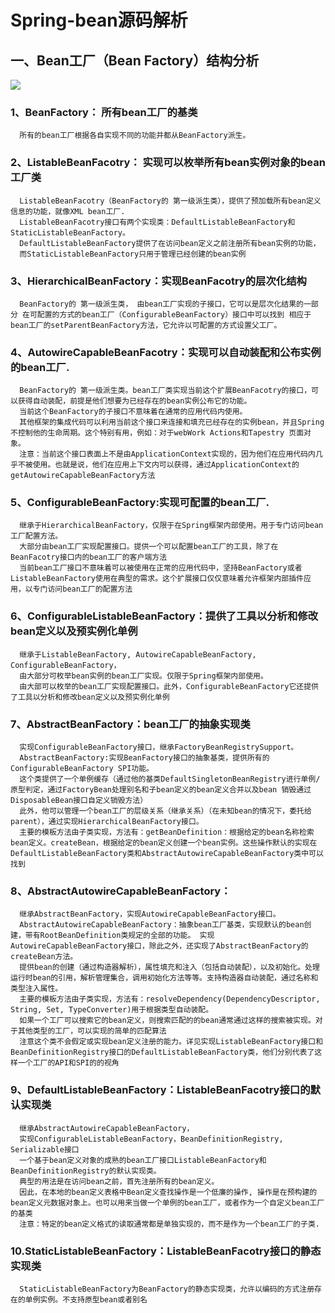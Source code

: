 # Spring-bean源码解析 #
## 一、Bean工厂（Bean Factory）结构分析 ##
![](https://i.imgur.com/AewGAct.jpg)
### 1、BeanFactory： 所有bean工厂的基类 ###
      所有的bean工厂根据各自实现不同的功能并都从BeanFactory派生。
      
### 2、ListableBeanFacotry： 实现可以枚举所有bean实例对象的bean工厂类 ###
      ListableBeanFacotry（BeanFactory的 第一级派生类），提供了预加载所有bean定义信息的功能，就像XML bean工厂.
      ListableBeanFacotry接口有两个实现类：DefaultListableBeanFactory和StaticListableBeanFactory。
      DefaultListableBeanFactory提供了在访问bean定义之前注册所有bean实例的功能，
	  而StaticListableBeanFactory只用于管理已经创建的bean实例
### 3、HierarchicalBeanFactory：实现BeanFacotry的层次化结构 ###
      BeanFactory的 第一级派生类， 由bean工厂实现的子接口，它可以是层次化结果的一部分 在可配置的方式的bean工厂（ConfigurableBeanFactory）接口中可以找到 相应于bean工厂的setParentBeanFactory方法，它允许以可配置的方式设置父工厂。     
### 4、AutowireCapableBeanFacotry：实现可以自动装配和公布实例的bean工厂. ###
      BeanFactory的 第一级派生类。bean工厂类实现当前这个扩展BeanFacotry的接口，可以获得自动装配，前提是他们想要为已经存在的bean实例公布它的功能。
	  当前这个BeanFactory的子接口不意味着在通常的应用代码内使用。
	  其他框架的集成代码可以利用当前这个接口来连接和填充已经存在的实例bean，并且Spring不控制他的生命周期。这个特别有用，例如：对于webWork Actions和Tapestry 页面对象。
	  注意：当前这个接口表面上不是由ApplicationContext实现的，因为他们在应用代码内几乎不被使用。也就是说，他们在应用上下文内可以获得，通过ApplicationContext的getAutowireCapableBeanFactory方法
### 5、ConfigurableBeanFactory:实现可配置的bean工厂. ###
      继承于HierarchicalBeanFactory，仅限于在Spring框架内部使用。用于专门访问bean工厂配置方法。
	  大部分由bean工厂实现配置接口。提供一个可以配置bean工厂的工具，除了在BeanFacotry接口内的bean工厂的客户端方法
	  当前bean工厂接口不意味着可以被使用在正常的应用代码中，坚持BeanFactory或者ListableBeanFactory使用在典型的需求。这个扩展接口仅仅意味着允许框架内部插件应用，以专门访问bean工厂的配置方法
### 6、ConfigurableListableBeanFactory：提供了工具以分析和修改bean定义以及预实例化单例 ###
      继承于ListableBeanFactory, AutowireCapableBeanFactory, ConfigurableBeanFactory，
      由大部分可枚举bean实例的bean工厂实现。仅限于Spring框架内部使用。
	  由大部可以枚举的bean工厂实现配置接口。此外，ConfigurableBeanFactory它还提供了工具以分析和修改bean定义以及预实例化单例
### 7、AbstractBeanFactory：bean工厂的抽象实现类 ###
      实现ConfigurableBeanFactory接口，继承FactoryBeanRegistrySupport。
	  AbstractBeanFactory:实现BeanFactory接口的抽象基类，提供所有的ConfigurableBeanFactory SPI功能。
	  这个类提供了一个单例缓存（通过他的基类DefaultSingletonBeanRegistry进行单例/原型判定，通过FactoryBean处理别名和子bean定义的bean定义合并以及bean 销毁通过DisposableBean接口自定义销毁方法）
	  此外，他可以管理一个bean工厂的层级关系（继承关系）（在未知bean的情况下，委托给parent），通过实现HierarchicalBeanFactory接口。
	  主要的模板方法由子类实现，方法有：getBeanDefinition：根据给定的bean名称检索bean定义。createBean，根据给定的bean定义创建一个bean实例。这些操作默认的实现在DefaultListableBeanFactory类和AbstractAutowireCapableBeanFactory类中可以找到
### 8、AbstractAutowireCapableBeanFactory： ###
      继承AbstractBeanFactory，实现AutowireCapableBeanFactory接口。
	  AbstractAutowireCapableBeanFactory：抽象bean工厂基类，实现默认的bean创建，带有RootBeanDefinition类规定的全部的功能。 实现AutowireCapableBeanFactory接口，除此之外，还实现了AbstractBeanFactory的createBean方法。
	  提供bean的创建（通过构造器解析），属性填充和注入（包括自动装配），以及初始化。处理运行时bean的引用，解析管理集合，调用初始化方法等等。支持构造器自动装配，通过名称和类型注入属性。
	  主要的模板方法由子类实现，方法有：resolveDependency(DependencyDescriptor, String, Set, TypeConverter)用于根据类型自动装配。
	  如果一个工厂可以搜索它的bean定义，则搜索匹配的的bean通常通过这样的搜索被实现。对于其他类型的工厂，可以实现的简单的匹配算法
	  注意这个类不会假定或实现bean定义注册的能力。详见实现ListableBeanFactory接口和BeanDefinitionRegistry接口的DefaultListableBeanFactory类，他们分别代表了这样一个工厂的API和SPI的的视角
### 9、DefaultListableBeanFactory：ListableBeanFacotry接口的默认实现类 ###
      继承AbstractAutowireCapableBeanFactory，
      实现ConfigurableListableBeanFactory，BeanDefinitionRegistry, Serializable接口
      一个基于bean定义对象的成熟的bean工厂接口ListableBeanFactory和BeanDefinitionRegistry的默认实现类。
	  典型的用法是在访问bean之前，首先注册所有的bean定义。
	  因此，在本地的bean定义表格中Bean定义查找操作是一个低廉的操作, 操作是在预构建的bean定义元数据对象上。也可以用来当做一个单例的bean工厂，或者作为一个自定义bean工厂的基类 
	  注意：特定的bean定义格式的读取通常都是单独实现的，而不是作为一个bean工厂的子类.
### 10.StaticListableBeanFactory：ListableBeanFacotry接口的静态实现类 ###
	  StaticListableBeanFactory为BeanFactory的静态实现类，允许以编码的方式注册存在的单例实例。不支持原型bean或者别名

